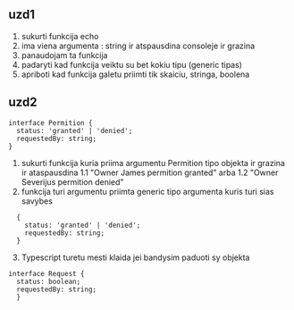 ## uzd1

1. sukurti funkcija echo
2. ima viena argumenta : string ir atspausdina consoleje ir grazina
3. panaudojam ta funkcija
4. padaryti kad funkcija veiktu su bet kokiu tipu (generic tipas)
5. apriboti kad funkcija galetu priimti tik skaiciu, stringa, boolena

## uzd2

```
interface Permition {
  status: 'granted' | 'denied';
  requestedBy: string;
}
```

1. sukurti funkcija kuria priima argumentu Permition tipo objekta ir grazina ir ataspausdina
   1.1 "Owner James permition granted" arba
   1.2 "Owner Severijus permition denied"
2. funkcija turi argumentu priimta generic tipo argumenta kuris turi sias savybes

```
  {
    status: 'granted' | 'denied';
    requestedBy: string;
  }
```

3. Typescript turetu mesti klaida jei bandysim paduoti sy objekta

```
interface Request {
  status: boolean;
  requestedBy: string;
  }
```
